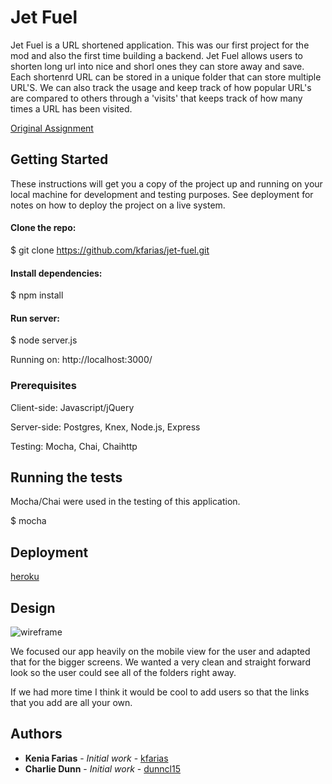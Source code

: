 # Jet Fuel

Jet Fuel is a URL shortened application. This was our first project for the mod and also the first time building a backend. Jet Fuel allows users to shorten long url into nice and shorl ones they can store away and save. Each shortenrd URL can be stored in a unique folder that can store multiple URL'S. We can also track the usage and keep track of how popular URL's are compared to others through a 'visits' that keeps track of how many times a URL has been visited.

[Original Assignment](http://frontend.turing.io/projects/jet-fuel.html)

## Getting Started

These instructions will get you a copy of the project up and running on your local machine for development and testing purposes. See deployment for notes on how to deploy the project on a live system.

#### Clone the repo: 
$ git clone https://github.com/kfarias/jet-fuel.git

#### Install dependencies:
$ npm install 

#### Run server: 
$ node server.js 

Running on: 
http://localhost:3000/

### Prerequisites

Client-side: Javascript/jQuery 

Server-side: Postgres, Knex, Node.js, Express 

Testing: Mocha, Chai, Chaihttp

## Running the tests

Mocha/Chai were used in the testing of this application. 

$ mocha

## Deployment

[heroku](https://jetfuel-app.herokuapp.com/)

## Design
![wireframe](http://i.imgur.com/4nKV3Bf.png)

We focused our app heavily on the mobile view for the user and adapted that for the bigger screens. We wanted a very clean and straight forward look so the user could see all of the folders right away.

If we had more time I think it would be cool to add users so that the links that you add are all your own. 

## Authors

* **Kenia Farias** - *Initial work* - [kfarias](https://github.com/kfarias)
* **Charlie Dunn** - *Initial work* - [dunncl15](https://github.com/dunncl15) 

